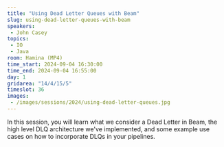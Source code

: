 ```yaml
---
title: "Using Dead Letter Queues with Beam"
slug: using-dead-letter-queues-with-beam
speakers:
 - John Casey
topics:
 - IO
 - Java
room: Hamina (MP4)
time_start: 2024-09-04 16:30:00
time_end: 2024-09-04 16:55:00
day: 1
gridarea: "14/4/15/5"
timeslot: 36
images:
 - /images/sessions/2024/using-dead-letter-queues.jpg 
---
```


In this session, you will learn what we consider a Dead Letter in Beam, the high level DLQ architecture we've implemented, and some example use cases on how to incorporate DLQs in your pipelines.
